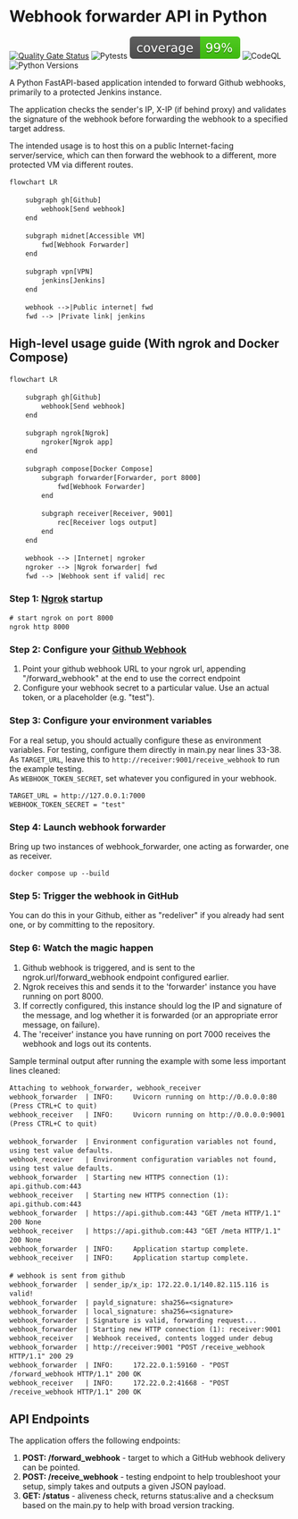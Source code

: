 # Webhook forwarder API in Python
[![Quality Gate Status](https://sonarcloud.io/api/project_badges/measure?project=Antvirf_webhook-forwarder&metric=alert_status)](https://sonarcloud.io/summary/new_code?id=Antvirf_webhook-forwarder)
![Pytests](https://github.com/Antvirf/webhook-forwarder/actions/workflows/python-tests.yml/badge.svg)
![Pytest coverage](./tests/coverage.svg)
![CodeQL](https://github.com/Antvirf/webhook-forwarder/actions/workflows/codeql.yml/badge.svg)
![Python Versions](https://img.shields.io/badge/python-3.8%20|%203.9%20|%203.10%20-blue)


A Python FastAPI-based application intended to forward Github webhooks, primarily to a protected Jenkins instance.

The application checks the sender's IP, X-IP (if behind proxy) and validates the signature of the webhook before forwarding the webhook to a specified target address.

The intended usage is to host this on a public Internet-facing server/service, which can then forward the webhook to a different, more protected VM via different routes.


```mermaid
flowchart LR

    subgraph gh[Github]
        webhook[Send webhook]
    end

    subgraph midnet[Accessible VM]
        fwd[Webhook Forwarder]
    end

    subgraph vpn[VPN]
        jenkins[Jenkins]
    end

    webhook -->|Public internet| fwd
    fwd --> |Private link| jenkins
```

## High-level usage guide (With ngrok and Docker Compose)

```mermaid
flowchart LR

    subgraph gh[Github]
        webhook[Send webhook]
    end
    
    subgraph ngrok[Ngrok]
        ngroker[Ngrok app]
    end

    subgraph compose[Docker Compose]
        subgraph forwarder[Forwarder, port 8000]
            fwd[Webhook Forwarder]
        end

        subgraph receiver[Receiver, 9001]
            rec[Receiver logs output]
        end
    end

    webhook --> |Internet| ngroker
    ngroker --> |Ngrok forwarder| fwd
    fwd --> |Webhook sent if valid| rec

```
### Step 1: [Ngrok](https://ngrok.com/) startup

```
# start ngrok on port 8000
ngrok http 8000
```

### Step 2: Configure your [Github Webhook](https://docs.github.com/en/developers/webhooks-and-events/webhooks/creating-webhooks)
1. Point your github webhook URL to your ngrok url, appending "/forward_webhook" at the end to use the correct endpoint
1. Configure your webhook secret to a particular value. Use an actual token, or a placeholder (e.g. "test").

### Step 3: Configure your environment variables
For a real setup, you should actually configure these as environment variables. For testing, configure them directly in main.py near lines 33-38.<br>
As ```TARGET_URL```, leave this to ```http://receiver:9001/receive_webhook``` to run the example testing.<br>
As ```WEBHOOK_TOKEN_SECRET```, set whatever you configured in your webhook.
```
TARGET_URL = http://127.0.0.1:7000
WEBHOOK_TOKEN_SECRET = "test"
```

### Step 4: Launch webhook forwarder
Bring up two instances of webhook_forwarder, one acting as forwarder, one as receiver.

```
docker compose up --build
```

### Step 5: Trigger the webhook in GitHub
You can do this in your Github, either as "redeliver" if you already had sent one, or by committing to the repository.

### Step 6: Watch the magic happen
1. Github webhook is triggered, and is sent to the ngrok.url/forward_webhook endpoint configured earlier.
1. Ngrok receives this and sends it to the 'forwarder' instance you have running on port 8000.
1. If correctly configured, this instance should log the IP and signature of the message, and log whether it is forwarded (or an appropriate error message, on failure).
1. The 'receiver' instance you have running on port 7000 receives the webhook and logs out its contents.

Sample terminal output after running the example with some less important lines cleaned:
```
Attaching to webhook_forwarder, webhook_receiver
webhook_forwarder  | INFO:     Uvicorn running on http://0.0.0.0:80 (Press CTRL+C to quit)
webhook_receiver   | INFO:     Uvicorn running on http://0.0.0.0:9001 (Press CTRL+C to quit)

webhook_forwarder  | Environment configuration variables not found, using test value defaults.
webhook_receiver   | Environment configuration variables not found, using test value defaults.
webhook_forwarder  | Starting new HTTPS connection (1): api.github.com:443
webhook_receiver   | Starting new HTTPS connection (1): api.github.com:443
webhook_forwarder  | https://api.github.com:443 "GET /meta HTTP/1.1" 200 None
webhook_receiver   | https://api.github.com:443 "GET /meta HTTP/1.1" 200 None
webhook_forwarder  | INFO:     Application startup complete.
webhook_receiver   | INFO:     Application startup complete.

# webhook is sent from github
webhook_forwarder  | sender_ip/x_ip: 172.22.0.1/140.82.115.116 is valid! 
webhook_forwarder  | payld_signature: sha256=<signature>
webhook_forwarder  | local_signature: sha256=<signature>
webhook_forwarder  | Signature is valid, forwarding request...
webhook_forwarder  | Starting new HTTP connection (1): receiver:9001
webhook_receiver   | Webhook received, contents logged under debug
webhook_forwarder  | http://receiver:9001 "POST /receive_webhook HTTP/1.1" 200 29
webhook_forwarder  | INFO:     172.22.0.1:59160 - "POST /forward_webhook HTTP/1.1" 200 OK
webhook_receiver   | INFO:     172.22.0.2:41668 - "POST /receive_webhook HTTP/1.1" 200 OK
```


## API Endpoints
The application offers the following endpoints:
1. **POST: /forward_webhook** - target to which a GitHub webhook delivery can be pointed.
1. **POST: /receive_webhook** - testing endpoint to help troubleshoot your setup, simply takes and outputs a given JSON payload.
1. **GET: /status** - aliveness check, returns status:alive and a checksum based on the main.py to help with broad version tracking.
